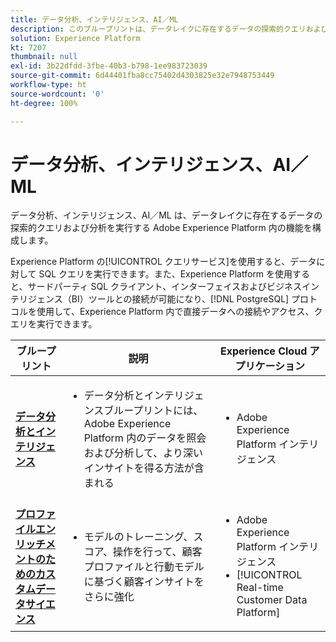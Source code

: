 ```yaml
---
title: データ分析、インテリジェンス、AI／ML
description: このブループリントは、データレイクに存在するデータの探索的クエリおよび分析を実行する Adobe Experience Platform 内の機能を示します。
solution: Experience Platform
kt: 7207
thumbnail: null
exl-id: 3b22dfdd-3fbe-40b3-b798-1ee983723039
source-git-commit: 6d44401fba8cc75402d4303825e32e7948753449
workflow-type: ht
source-wordcount: '0'
ht-degree: 100%

---
```


# データ分析、インテリジェンス、AI／ML

データ分析、インテリジェンス、AI／ML は、データレイクに存在するデータの探索的クエリおよび分析を実行する Adobe Experience Platform 内の機能を構成します。

Experience Platform の[!UICONTROL クエリサービス]を使用すると、データに対して SQL クエリを実行できます。また、Experience Platform を使用すると、サードパーティ SQL クライアント、インターフェイスおよびビジネスインテリジェンス（BI）ツールとの接続が可能になり、[!DNL PostgreSQL] プロトコルを使用して、Experience Platform 内で直接データへの接続やアクセス、クエリを実行できます。

| ブループリント | 説明 | Experience Cloud アプリケーション |
|---|---|---|
| **[データ分析とインテリジェンス](analysis.md)** | <ul><li>データ分析とインテリジェンスブループリントには、Adobe Experience Platform 内のデータを照会および分析して、より深いインサイトを得る方法が含まれる</ul></li> | <ul><li> Adobe Experience Platform インテリジェンス</ul></li> |
| **[プロファイルエンリッチメントのためのカスタムデータサイエンス](data-science.md)** | <ul><li>モデルのトレーニング、スコア、操作を行って、顧客プロファイルと行動モデルに基づく顧客インサイトをさらに強化</li></ul> | <ul><li>Adobe Experience Platform インテリジェンス</li><li> [!UICONTROL Real-time Customer Data Platform]</li></ul> |
